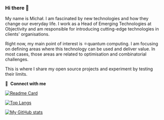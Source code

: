### Hi there 👋

My name is Michał. I am fascinated by new technologies and how they change our everyday life. I work as a Head of Emerging Technologies at Objectivity and am responsible for introducing cutting-edge technologies in clients' organisations. 

Right now, my main point of interest is ⚛️quantum computing. I am focusing on defining areas where this technology can be used and deliver value. In most cases, those areas are related to optimisation and combinatorial challenges. 

This is where I share my open source projects and experiment by testing their limits.

🔗 &nbsp;**Connect with me**

<!--
**MichalJankowskii/MichalJankowskii** is a ✨ _special_ ✨ repository because its `README.md` (this file) appears on your GitHub profile.

Here are some ideas to get you started:

- 🔭 I’m currently working on ...
- 🌱 I’m currently learning ...
- 👯 I’m looking to collaborate on ...
- 🤔 I’m looking for help with ...
- 💬 Ask me about ...
- 📫 How to reach me: ...
- 😄 Pronouns: ...
- ⚡ Fun fact: ...
-->

[![Readme Card](https://github-readme-stats.vercel.app/api/pin/?username=MichalJankowskii&repo=Moq.EntityFrameworkCore&theme=dark)](https://github.com/anuraghazra/github-readme-stats)

[![Top Langs](https://github-readme-stats.vercel.app/api/top-langs/?username=MichalJankowskii&theme=dark&hide=jupyter%20notebook&layout=compact)](https://github.com/MichalJankowskii)

[![My GitHub stats](https://github-readme-stats.vercel.app/api?username=MichalJankowskii&show_icons=true&theme=dark)](https://github.com/MichalJankowskii)
